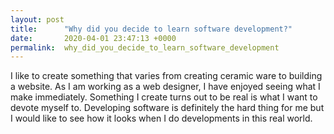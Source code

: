 ```yaml
---
layout: post
title:      "Why did you decide to learn software development?"
date:       2020-04-01 23:47:13 +0000
permalink:  why_did_you_decide_to_learn_software_development
---
```



I like to create something that varies from creating ceramic ware to building a website. As I am working as a web designer, I have enjoyed seeing what I make immediately. Something I create turns out to be real is what I want to devote myself to. Developing software is definitely the hard thing for me but I would like to see how it looks when I do developments in this real world.
